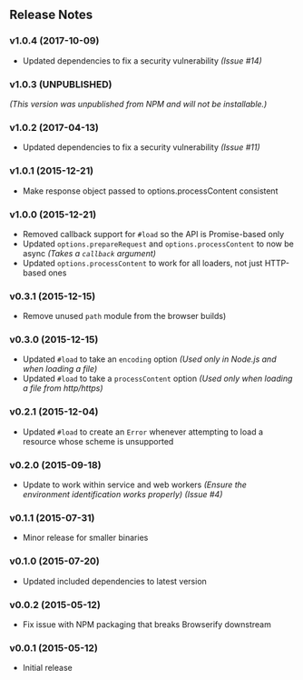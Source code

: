 ## Release Notes

### v1.0.4 (2017-10-09)

* Updated dependencies to fix a security vulnerability _(Issue #14)_

### v1.0.3 (UNPUBLISHED)

_(This version was unpublished from NPM and will not be installable.)_

### v1.0.2 (2017-04-13)

* Updated dependencies to fix a security vulnerability _(Issue #11)_

### v1.0.1 (2015-12-21)

* Make response object passed to options.processContent consistent

### v1.0.0 (2015-12-21)

* Removed callback support for `#load` so the API is Promise-based only
* Updated `options.prepareRequest` and `options.processContent` to now be async *(Takes a `callback` argument)*
* Updated `options.processContent` to work for all loaders, not just HTTP-based ones

### v0.3.1 (2015-12-15)

* Remove unused `path` module from the browser builds)

### v0.3.0 (2015-12-15)

* Updated `#load` to take an `encoding` option *(Used only in Node.js and when loading a file)*
* Updated `#load` to take a `processContent` option *(Used only when loading a file from http/https)*

### v0.2.1 (2015-12-04)

* Updated `#load` to create an `Error` whenever attempting to load a resource whose scheme is unsupported

### v0.2.0 (2015-09-18)

* Update to work within service and web workers *(Ensure the environment identification works properly)* *(Issue #4)*

### v0.1.1 (2015-07-31)

* Minor release for smaller binaries

### v0.1.0 (2015-07-20)

* Updated included dependencies to latest version

### v0.0.2 (2015-05-12)

* Fix issue with NPM packaging that breaks Browserify downstream

### v0.0.1 (2015-05-12)

* Initial release
